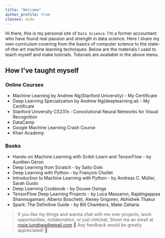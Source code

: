 ```yaml
---
title: "Welcome"
author_profile: true
classes: wide
---
```


Hi there, this is my personal site of `Data Science`. I’m a former accountant who have found real passion and strength in data science. Here I share my own curriculum covering from the basics of computer science to the state-of-the-art machine learning techniques. Below are the materials I used to teach myself and make tutorials. Tutorials are available in the above menu.

## How I’ve taught myself

### Online Courses
- Machine Learning by Andrew Ng(Stanford University) - My Certificate
- Deep Learning Specialization by Andrew Ng(deeplearning.ai) - My Certificate
- Stanford University CS231n : Convolutional Neural Networks for Visual Recognition
- DataCamp
- Google Machine Learning Crash Course
- Khan Academy

### Books
- Hands-on Machine Learning with Scikit-Learn and TensorFlow - by Aurélien Géron
- Deep Learning from Scratch - by Saito Goki
- Deep Learning with Python - by François Chollet
- Introduction to Machine Learning with Python - by Andreas C. Müller, Sarah Guido
- Deep Learning Cookbook - by Douwe Osinga
- TensorFlow Deep Learning Projects - by Luca Massaron, Rajalingappaa Shanmugamani, Alberto Boschetti, Alexey Grigorev, Abhishek Thakur
- Spark: The Definitive Guide - by Bill Chambers, Matei Zaharia


> If you like my things and wanna chat with me over projects, work opportunities, collaboration, or just chitchat, Shoot me an email at rosie.junghwa@gmail.com 💝 Any feedback would be greatly appreciated! 🙏